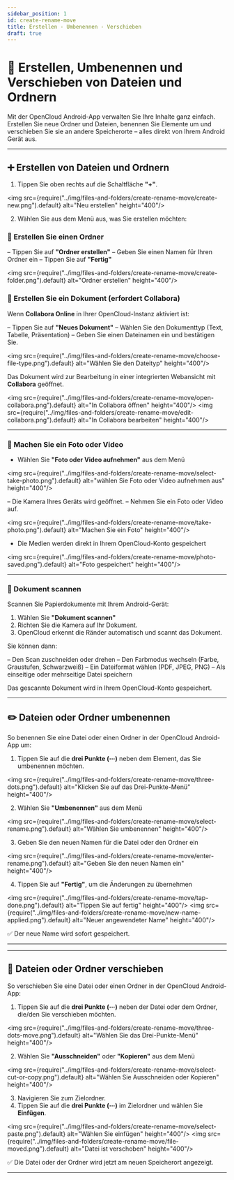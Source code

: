 ```yaml
---
sidebar_position: 1
id: create-rename-move
title: Erstellen - Umbenennen - Verschieben
draft: true
---
```


# 📁 Erstellen, Umbenennen und Verschieben von Dateien und Ordnern

Mit der OpenCloud Android-App verwalten Sie Ihre Inhalte ganz einfach. Erstellen Sie neue Ordner und Dateien, benennen Sie Elemente um und verschieben Sie sie an andere Speicherorte – alles direkt von Ihrem Android Gerät aus.

---

## ➕ Erstellen von Dateien und Ordnern

1. Tippen Sie oben rechts auf die Schaltfläche **"+"**.

<img src={require("../img/files-and-folders/create-rename-move/create-new.png").default} alt="Neu erstellen" height="400"/>

2. Wählen Sie aus dem Menü aus, was Sie erstellen möchten:

### 📂 Erstellen Sie einen Ordner

– Tippen Sie auf **"Ordner erstellen"**
– Geben Sie einen Namen für Ihren Ordner ein
– Tippen Sie auf **"Fertig"**

<img src={require("../img/files-and-folders/create-rename-move/create-folder.png").default} alt="Ordner erstellen" height="400"/>

### 📄 Erstellen Sie ein Dokument (erfordert Collabora)

Wenn **Collabora Online** in Ihrer OpenCloud-Instanz aktiviert ist:

– Tippen Sie auf **"Neues Dokument"**
– Wählen Sie den Dokumenttyp (Text, Tabelle, Präsentation)
– Geben Sie einen Dateinamen ein und bestätigen Sie.

<img src={require("../img/files-and-folders/create-rename-move/choose-file-type.png").default} alt="Wählen Sie den Dateityp" height="400"/>

Das Dokument wird zur Bearbeitung in einer integrierten Webansicht mit **Collabora** geöffnet.

<img src={require("../img/files-and-folders/create-rename-move/open-collabora.png").default} alt="In Collabora öffnen" height="400"/>
<img src={require("../img/files-and-folders/create-rename-move/edit-collabora.png").default} alt="In Collabora bearbeiten" height="400"/>

---

### 📸 Machen Sie ein Foto oder Video

- Wählen Sie **"Foto oder Video aufnehmen"** aus dem Menü

<img src={require("../img/files-and-folders/create-rename-move/select-take-photo.png").default} alt="wählen Sie Foto oder Video aufnehmen aus" height="400"/>

– Die Kamera Ihres Geräts wird geöffnet.
– Nehmen Sie ein Foto oder Video auf.

<img src={require("../img/files-and-folders/create-rename-move/take-photo.png").default} alt="Machen Sie ein Foto" height="400"/>

- Die Medien werden direkt in Ihrem OpenCloud-Konto gespeichert

<img src={require("../img/files-and-folders/create-rename-move/photo-saved.png").default} alt="Foto gespeichert" height="400"/>

---

### 📑 Dokument scannen

Scannen Sie Papierdokumente mit Ihrem Android-Gerät:

1. Wählen Sie **"Dokument scannen"**
2. Richten Sie die Kamera auf Ihr Dokument.
3. OpenCloud erkennt die Ränder automatisch und scannt das Dokument.

Sie können dann:

– Den Scan zuschneiden oder drehen
– Den Farbmodus wechseln (Farbe, Graustufen, Schwarzweiß)
– Ein Dateiformat wählen (PDF, JPEG, PNG)
– Als einseitige oder mehrseitige Datei speichern

Das gescannte Dokument wird in Ihrem OpenCloud-Konto gespeichert.

---

## ✏️ Dateien oder Ordner umbenennen

So benennen Sie eine Datei oder einen Ordner in der OpenCloud Android-App um:

1. Tippen Sie auf die **drei Punkte (⋯)** neben dem Element, das Sie umbenennen möchten.

<img src={require("../img/files-and-folders/create-rename-move/three-dots.png").default} alt="Klicken Sie auf das Drei-Punkte-Menü" height="400"/>

2. Wählen Sie **"Umbenennen"** aus dem Menü

<img src={require("../img/files-and-folders/create-rename-move/select-rename.png").default} alt="Wählen Sie umbenennen" height="400"/>

3. Geben Sie den neuen Namen für die Datei oder den Ordner ein

<img src={require("../img/files-and-folders/create-rename-move/enter-rename.png").default} alt="Geben Sie den neuen Namen ein" height="400"/>

4. Tippen Sie auf **"Fertig"**, um die Änderungen zu übernehmen

<img src={require("../img/files-and-folders/create-rename-move/tap-done.png").default} alt="Tippen Sie auf fertig" height="400"/>
<img src={require("../img/files-and-folders/create-rename-move/new-name-applied.png").default} alt="Neuer angewendeter Name" height="400"/>

✅ Der neue Name wird sofort gespeichert.

---

---

## 📁 Dateien oder Ordner verschieben

So verschieben Sie eine Datei oder einen Ordner in der OpenCloud Android-App:

1. Tippen Sie auf die **drei Punkte (⋯)** neben der Datei oder dem Ordner, die/den Sie verschieben möchten.

<img src={require("../img/files-and-folders/create-rename-move/three-dots-move.png").default} alt="Wählen Sie das Drei-Punkte-Menü" height="400"/>

2. Wählen Sie **"Ausschneiden"** oder **"Kopieren"** aus dem Menü

<img src={require("../img/files-and-folders/create-rename-move/select-cut-or-copy.png").default} alt="Wählen Sie Ausschneiden oder Kopieren" height="400"/>

3. Navigieren Sie zum Zielordner.
4. Tippen Sie auf die **drei Punkte (⋯)** im Zielordner und wählen Sie **Einfügen**.

<img src={require("../img/files-and-folders/create-rename-move/select-paste.png").default} alt="Wählen Sie einfügen" height="400"/>
<img src={require("../img/files-and-folders/create-rename-move/file-moved.png").default} alt="Datei ist verschoben" height="400"/>

✅ Die Datei oder der Ordner wird jetzt am neuen Speicherort angezeigt.

---
